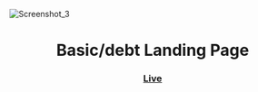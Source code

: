 ![Screenshot_3](https://user-images.githubusercontent.com/77338263/208245257-98f3d67c-969c-4c0e-8991-defd46ef1d85.png)

<h1 align="center">Basic/debt Landing Page</h1>


<div align="center">
  <h3>
    <a href="https://sabapangani.github.io/basicDebt/" color="white">
      Live
    </a>
  </h3>
</div>
